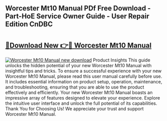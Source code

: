 ## Worcester Mt10 Manual PDf Free Download - Part-HoE Service Owner Guide - User Repair Edition CnDBC

# <h2><a href="http://cf22801.oget.top/?id=Worcester+Mt10+Manual">🔗Download New 👉🔴 Worcester Mt10 Manual</a></h2>

[![Worcester Mt10 Manual new download](https://i.imgur.com/5g1atiW.png)](http://cf22801.oget.top/?id=Worcester+Mt10+Manual)
Product Insights This guide unlocks the hidden potential of your new Worcester Mt10 Manual with insightful tips and tricks. To ensure a successful experience with your new Worcester Mt10 Manual, please read this user manual carefully before use. It includes essential information on product setup, operation, maintenance, and troubleshooting, ensuring that you are able to use the product effectively and efficiently. Your new Worcester Mt10 Manual boasts an impressive array of features designed to elevate your experience. Explore the intuitive user interface and unlock the full potential of its capabilities. Thank You for Choosing Us! We appreciate your trust and support Worcester Mt10 Manual.
